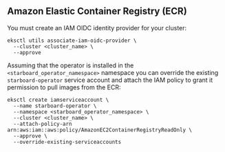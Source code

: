 ## Amazon Elastic Container Registry (ECR)

You must create an IAM OIDC identity provider for your cluster:

```
eksctl utils associate-iam-oidc-provider \
  --cluster <cluster_name> \
  --approve
```

Assuming that the operator is installed in the `<starboard_operator_namespace>`
namespace you can override the existing `starboard-operator` service account and
attach the IAM policy to grant it permission to pull images from the ECR:

```
eksctl create iamserviceaccount \
  --name starboard-operator \
  --namespace <starboard_operator_namespace> \
  --cluster <cluster_name> \
  --attach-policy-arn arn:aws:iam::aws:policy/AmazonEC2ContainerRegistryReadOnly \
  --approve \
  --override-existing-serviceaccounts
```
